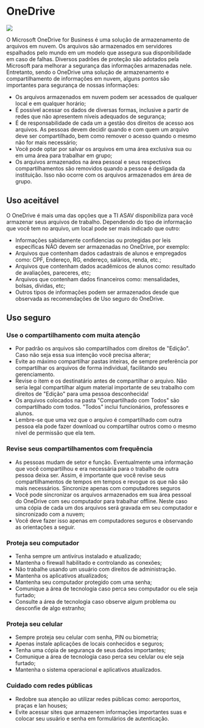 # OneDrive
![](/img/onedrive.jpg)

O Microsoft OneDrive for Business é uma solução de armazenamento de arquivos em nuvem. Os arquivos são armazenados em servidores espalhados pelo mundo em um modelo que assegura sua disponibilidade em caso de falhas. Diversos padrões de proteção são adotados pela Microsoft para melhorar a segurança das informações armazenadas nele. Entretanto, sendo o OneDrive uma solução de armazenamento e compartilhamento de informações em nuvem, alguns pontos são importantes para segurança de nossas informações:

- Os arquivos armazenados em nuvem podem ser acessados de qualquer local e em qualquer horário;
- É possível acessar os dados de diversas formas, inclusive a partir de redes que não apresentem níveis adequados de segurança;
- É de responsabilidade de cada um a gestão dos direitos de acesso aos arquivos. As pessoas devem decidir quando e com quem um arquivo deve ser compartilhado, bem como remover o acesso quando o mesmo não for mais necessário; 
- Você pode optar por salvar os arquivos em uma área exclusiva sua ou em uma área para trabalhar em grupo;
- Os arquivos armazenados na área pessoal e seus respectivos compartilhamentos são removidos quando a pessoa é desligada da instituição. Isso não ocorre com os arquivos armazenados em área de grupo.

## Uso aceitável
O OneDrive é mais uma das opções que a TI ASAV disponibiliza para você armazenar seus arquivos de trabalho. Dependendo do tipo de informação que você tem no arquivo, um local pode ser mais indicado que outro:

- Informações sabidamente confidencias ou protegidas por leis específicas NÃO devem ser armazenadas no OneDrive, por exemplo:
- Arquivos que contenham dados cadastrais de alunos e empregados como: CPF, Endereço, RG, endereço, salários, renda, etc.;
- Arquivos que contenham dados acadêmicos de alunos como: resultado de avaliações, pareceres, etc;
- Arquivos que contenham dados financeiros como: mensalidades, bolsas, dívidas, etc;
- Outros tipos de informações podem ser armazenados desde que observada as recomendações de Uso seguro do OneDrive.

## Uso seguro
### Use o compartilhamento com muita atenção

- Por padrão os arquivos são compartilhados com direitos de "Edição". Caso não seja essa sua intenção você precisa alterar;
- Evite ao máximo compartilhar pastas inteiras, de sempre preferência por compartilhar os arquivos de forma individual, facilitando seu gerenciamento.
- Revise o item e os destinatário antes de compartilhar o arquivo. Não seria legal compartilhar algum material importante de seu trabalho com direitos de "Edição" para uma pessoa desconhecida!
- Os arquivos colocados na pasta "Compartilhado com Todos" são compartilhado com todos. "Todos" inclui funcionários, professores e alunos.
- Lembre-se que uma vez que o arquivo é compartilhado com outra pessoa ela pode fazer download ou compartilhar outros como o mesmo nível de permissão que ela tem.

### Revise seus compartilhamentos com frequência

- As pessoas mudam de setor e função. Eventualmente uma informação que você compartilhou e era necessária para o trabalho de outra pessoa deixa ser. Assim, é importante que você revise seus compartilhamentos de tempos em tempos e revogue os que não são mais necessários.
Sincronize apenas com computadores seguros
- Você pode sincronizar os arquivos armazenados em sua área pessoal do OneDrive com seu computador para trabalhar offline. Neste caso uma cópia de cada um dos arquivos será gravada em seu computador e sincronizado com a nuvem;
- Você deve fazer isso apenas em computadores seguros e observando as orientações a seguir.

### Proteja seu computador
- Tenha sempre um antivírus instalado e atualizado;
- Mantenha o firewall habilitado e controlando as conexões;
- Não trabalhe usando um usuário com direitos de administração.
- Mantenha os aplicativos atualizados;
- Mantenha seu computador protegido com uma senha;
- Comunique a área de tecnologia caso perca seu computador ou ele seja furtado;
- Consulte a área de tecnologia caso observe algum problema ou desconfie de algo estranho;

### Proteja seu celular
- Sempre proteja seu celular com senha, PIN ou biometria;
- Apenas instale aplicações de locais conhecidos e seguros;
- Tenha uma cópia de segurança de seus dados importantes;
- Comunique a área de tecnologia caso perca seu celular ou ele seja furtado;
- Mantenha o sistema operacional e aplicativos atualizados.

### Cuidado com redes públicas
- Redobre sua atenção ao utilizar redes públicas como: aeroportos, praças e lan houses;
- Evite acessar sites que armazenem informações importantes suas e colocar seu usuário e senha em formulários de autenticação.